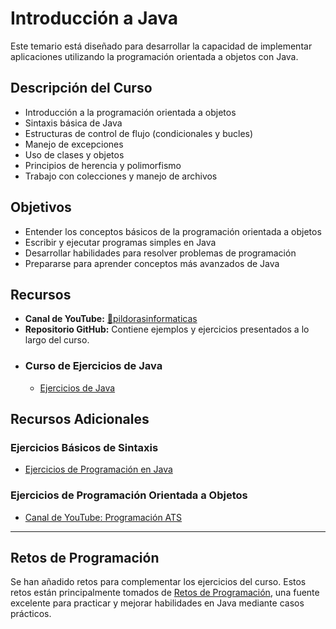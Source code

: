 # Introducción a Java

Este temario está diseñado para desarrollar la capacidad de implementar aplicaciones utilizando la programación orientada a objetos con Java.

## Descripción del Curso

- Introducción a la programación orientada a objetos
- Sintaxis básica de Java
- Estructuras de control de flujo (condicionales y bucles)
- Manejo de excepciones
- Uso de clases y objetos
- Principios de herencia y polimorfismo
- Trabajo con colecciones y manejo de archivos

## Objetivos

- Entender los conceptos básicos de la programación orientada a objetos
- Escribir y ejecutar programas simples en Java
- Desarrollar habilidades para resolver problemas de programación
- Prepararse para aprender conceptos más avanzados de Java

## Recursos

- **Canal de YouTube:** [💊pildorasinformaticas](https://www.youtube.com/user/pildorasinformaticas)
- **Repositorio GitHub:** Contiene ejemplos y ejercicios presentados a lo largo del curso.
- ### Curso de Ejercicios de Java
  - [Ejercicios de Java](https://www.exercisesjava.com/es/)

## Recursos Adicionales

### Ejercicios Básicos de Sintaxis
- [Ejercicios de Programación en Java](https://elhacker.info/manuales/Lenguajes%20de%20Programacion/Java/Ejercicios-de-Programacion-en-Java.pdf)

### Ejercicios de Programación Orientada a Objetos
- [Canal de YouTube: Programación ATS](https://www.youtube.com/@ProgramacionATS)

---

## Retos de Programación

Se han añadido retos para complementar los ejercicios del curso. Estos retos están principalmente tomados de [Retos de Programación](https://retosdeprogramacion.com/ejercicios), una fuente excelente para practicar y mejorar habilidades en Java mediante casos prácticos.
```
